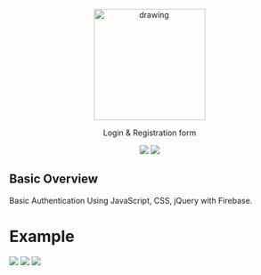 
<p align="center"><img src="https://i.ibb.co/hsVKbmp/registration-form-1.png" alt="drawing" width="200"/></p>

 <p align ="center" >  Login & Registration form </p>

<p align="center">
<img src="https://img.shields.io/badge/made%20by-barilki-blue.svg" >
<img src="https://img.shields.io/badge/status-stable-brightgreen.svg?style=flat"></p>



## Basic Overview
 Basic Authentication Using JavaScript, CSS, jQuery with Firebase.

# Example

<img src="https://i.ibb.co/smMc2Fq/loginsite2.png style=flat">
<img src="https://i.ibb.co/R68m6nv/loginsite3.png style=flat">
<img src="https://i.ibb.co/yPyYKdP/loginsite1.png style=flat">


